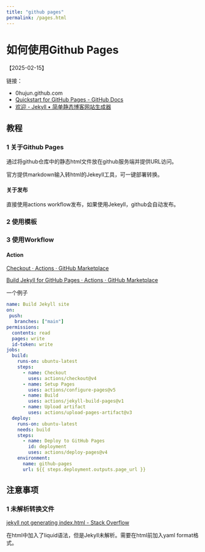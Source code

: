 ```yaml
---
title: "github pages"
permalink: /pages.html
---
```


# 如何使用Github Pages

【2025-02-15】

链接：

* 0hujun.github.com
* [Quickstart for GitHub Pages - GitHub Docs](https://docs.github.com/en/pages/quickstart)
* [欢迎 - Jekyll • 简单静态博客网站生成器](https://jekyllcn.com/docs/home/)

## 教程

### 1 关于Github Pages

通过将github仓库中的静态html文件放在github服务端并提供URL访问。

官方提供markdown输入转html的Jekeyll工具，可一键部署转换。

#### 关于发布

直接使用actions workflow发布，如果使用Jekeyll，github会自动发布。

### 2 使用模板



### 3 使用Workflow

#### Action

[Checkout · Actions · GitHub Marketplace](https://github.com/marketplace/actions/checkout)

[Build Jekyll for GitHub Pages · Actions · GitHub Marketplace](https://github.com/marketplace/actions/build-jekyll-for-github-pages)

一个例子

```yaml
name: Build Jekyll site
on:
 push:
   branches: ["main"]
permissions:
  contents: read
  pages: write
  id-token: write
jobs:
  build:
    runs-on: ubuntu-latest
    steps:
      - name: Checkout
        uses: actions/checkout@v4
      - name: Setup Pages
        uses: actions/configure-pages@v5
      - name: Build
        uses: actions/jekyll-build-pages@v1
      - name: Upload artifact
        uses: actions/upload-pages-artifact@v3
  deploy:
    runs-on: ubuntu-latest
    needs: build
    steps:
      - name: Deploy to GitHub Pages
        id: deployment
        uses: actions/deploy-pages@v4
    environment:
      name: github-pages
      url: ${{ steps.deployment.outputs.page_url }}
```

## 注意事项

### 1 未解析转换文件

[jekyll not generating index.html - Stack Overflow](https://stackoverflow.com/questions/26314435/jekyll-not-generating-index-html)

在html中加入了liquid语法，但是Jekyll未解析。需要在html前加入yaml format格式。

